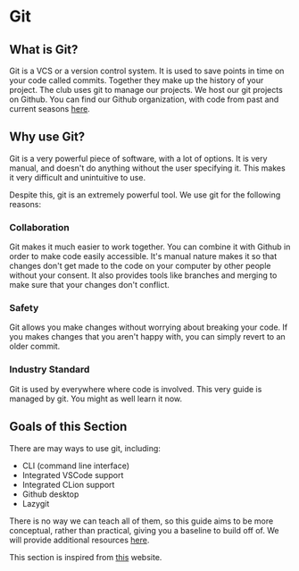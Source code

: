 # Git

## What is Git?

Git is a VCS or a version control system. It is used to save points in time on your code called commits. Together they make up the history of your project. The club uses git to manage our projects. We host our git projects on Github. You can find our Github organization, with code from past and current seasons [here](https://github.com/Area-53-Robotics).

## Why use Git?

Git is a very powerful piece of software, with a lot of options. It is very manual, and doesn't do anything without the user specifying it. This makes it very difficult and unintuitive to use.

Despite this, git is an extremely powerful tool. We use git for the following reasons:

### Collaboration

Git makes it much easier to work together. You can combine it with Github in order to make code easily accessible. It's manual nature makes it so that changes don't get made to the code on your computer by other people without your consent. It also provides tools like branches and merging to make sure that your changes don't conflict.

### Safety

Git allows you make changes without worrying about breaking your code. If you makes changes that you aren't happy with, you can simply revert to an older commit.

### Industry Standard

Git is used by everywhere where code is involved. This very guide is managed by git. You might as well learn it now.

## Goals of this Section

There are may ways to use git, including:

-   CLI (command line interface)
-   Integrated VSCode support
-   Integrated CLion support
-   Github desktop
-   Lazygit

There is no way we can teach all of them, so this guide aims to be more conceptual, rather than practical, giving you a baseline to build off of. We will provide additional resources [here](./further-reading.md).

This section is inspired from [this](https://rachelcarmena.github.io/2018/12/12/how-to-teach-git.html) website.
